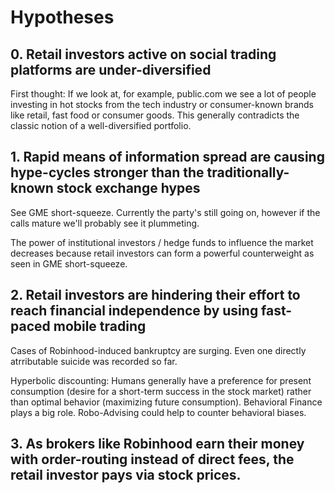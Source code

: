 # Hypotheses 

## 0. Retail investors active on social trading platforms are under-diversified
First thought: If we look at, for example, public.com we see a lot of people investing in hot stocks from the tech industry or consumer-known brands like retail, fast food or consumer goods.
This generally contradicts the classic notion of a well-diversified portfolio.  

## 1. Rapid means of information spread are causing hype-cycles stronger than the traditionally-known stock exchange hypes
See GME short-squeeze. Currently the party's still going on, however if the calls mature we'll probably see it plummeting. 

The power of institutional investors / hedge funds to influence the market
decreases because retail investors can form a powerful counterweight as seen in GME short-squeeze.


## 2. Retail investors are hindering their effort to reach financial independence by using fast-paced mobile trading
Cases of Robinhood-induced bankruptcy are surging. Even one directly atrributable suicide  was recorded so far. 

Hyperbolic discounting: Humans generally have a preference for present consumption (desire for a short-term success in the stock market) rather than optimal behavior (maximizing future consumption). Behavioral Finance
plays a big role. Robo-Advising could help to counter behavioral biases.


## 3. As brokers like Robinhood earn their money with order-routing instead of direct fees, the retail investor pays via stock prices.  

